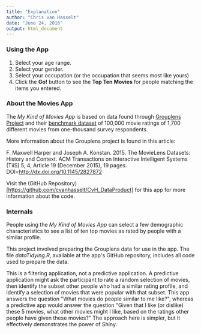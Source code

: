 ```yaml
---
title: "Explanation"
author: "Chris van Hasselt"
date: "June 24, 2016"
output: html_document
---
```


### Using the App

1. Select your age range.
2. Select your gender.
3. Select your occupation (or the occupation that seems most like yours)
4. Click the **Go!** button to see the **Top Ten Movies** for people matching the items you entered.

### About the Movies App

The _My Kind of Movies App_ is based on data found through [Grouplens Project](http://grouplens.org/datasets/movielens/) and their [benchmark dataset](http://grouplens.org/datasets/movielens/100k/) of 
100,000 movie ratings of 1,700 different movies from one-thousand survey respondents.

More information about the Grouplens project is found in this article:

F. Maxwell Harper and Joseph A. Konstan. 2015. The MovieLens Datasets:
History and Context. ACM Transactions on Interactive Intelligent
Systems (TiiS) 5, 4, Article 19 (December 2015), 19 pages.
DOI=http://dx.doi.org/10.1145/2827872

Visit the (GitHub Repository)[https://github.com/cvanhasselt/CvH_DataProduct] for this app for 
more information about the code.

### Internals

People using the _My Kind of Movies App_ can select a few demographic characteristics 
to see a list of ten top movies as rated by people with a similar profile.  

This project involved preparing the Grouplens data for use in the app.  The file _dataTidying.R_, available at the app's GitHub repository, includes all code used to prepare the data.

This is a filtering application, not a predictive application.  A predictive
application might ask the participant to rate a random selection of movies, then identify the subset other people who had a similar rating profile, and identify a selection of movies that were popular with that subset.  This app answers the question "What movies do people similar to me like?", whereas a predictive app would answer the question "Given that I like (or dislike) these 5 movies, what other movies might I like, based on the ratings other people have given these movies?" The approach here is simpler, but it effectively demonstrates the power of Shiny.  
